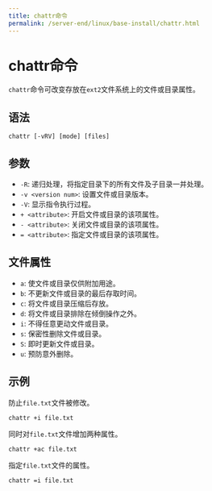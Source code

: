 ```yaml
---
title: chattr命令
permalink: /server-end/linux/base-install/chattr.html
---
```

  

# chattr命令

`chattr`命令可改变存放在`ext2`文件系统上的文件或目录属性。

## 语法

```shell
chattr [-vRV] [mode] [files]
```

## 参数

- `-R`: 递归处理，将指定目录下的所有文件及子目录一并处理。
- `-v <version num>`: 设置文件或目录版本。
- `-V`: 显示指令执行过程。
- `+ <attribute>`: 开启文件或目录的该项属性。
- `- <attribute>`: 关闭文件或目录的该项属性。
- `= <attribute>`: 指定文件或目录的该项属性。

## 文件属性

- `a`: 使文件或目录仅供附加用途。
- `b`: 不更新文件或目录的最后存取时间。
- `c`: 将文件或目录压缩后存放。
- `d`: 将文件或目录排除在倾倒操作之外。
- `i`: 不得任意更动文件或目录。
- `s`: 保密性删除文件或目录。
- `S`: 即时更新文件或目录。
- `u`: 预防意外删除。

## 示例

防止`file.txt`文件被修改。

```shell
chattr +i file.txt
```

同时对`file.txt`文件增加两种属性。

```shell
chattr +ac file.txt
```

指定`file.txt`文件的属性。

```shell
chattr =i file.txt
```
